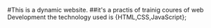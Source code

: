 #This is a dynamic website.
##it's a practis of trainig coures of web Development
the technology used is {HTML,CSS,JavaScript};
